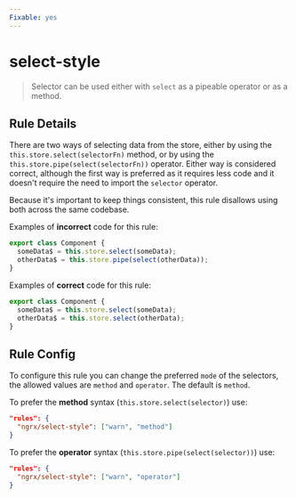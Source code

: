 ```yaml
---
Fixable: yes
---
```


# select-style

> Selector can be used either with `select` as a pipeable operator or as a method.

<!-- Everything above this generated, do not edit -->
<!-- MANUAL-DOC:START -->

## Rule Details

There are two ways of selecting data from the store, either by using the `this.store.select(selectorFn)` method, or by using the `this.store.pipe(select(selectorFn))` operator. Either way is considered correct, although the first way is preferred as it requires less code and it doesn't require the need to import the `selector` operator.

Because it's important to keep things consistent, this rule disallows using both across the same codebase.

Examples of **incorrect** code for this rule:

```ts
export class Component {
  someData$ = this.store.select(someData);
  otherData$ = this.store.pipe(select(otherData));
}
```

Examples of **correct** code for this rule:

```ts
export class Component {
  someData$ = this.store.select(someData);
  otherData$ = this.store.select(otherData);
}
```

## Rule Config

To configure this rule you can change the preferred `mode` of the selectors, the allowed values are `method` and `operator`.
The default is `method`.

To prefer the **method** syntax (`this.store.select(selector)`) use:

```json
"rules": {
  "ngrx/select-style": ["warn", "method"]
}
```

To prefer the **operator** syntax (`this.store.pipe(select(selector))`) use:

```json
"rules": {
  "ngrx/select-style": ["warn", "operator"]
}
```

